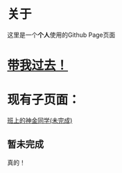 # 关于
这里是一个**个人**使用的Github Page页面
# [带我过去！](https://yihanhp.github.io)
# 现有子页面：
[班上的神金同学(未完成)](https://yihanhp.github.io/MyClassMates.md)
## 暂未完成
真的！

